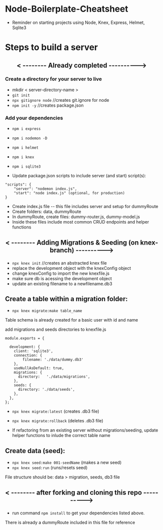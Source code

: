 # Node-Boilerplate-Cheatsheet

- Reminder on starting projects using Node, Knex, Express, Helmet, Sqlite3

# Steps to build a server

## <p align="center">< -------- Already completed ----------></p>

### Create a directory for your server to live

- mkdir < server-directory-name >
- `git init`
- `npx gitignore node` //creates git.ignore for node
- `npm init -y` //creates package.json

### Add your dependencies

- `npm i express`
- `npm i nodemon -D`
- `npm i helmet`
- `npm i knex`
- `npm i sqlite3`

- Update package.json scripts to include server (and start) script(s):

```
"scripts": {
	"server": "nodemon index.js",
	"start": "node index.js" (optional, for production)
}
```

- Create index.js file -- this file includes server and setup for dummyRoute
- Create folders: data, dummyRoute
- In dummyRoute, create files: dummy-router.js, dummy-model.js
- Inside these files include most common CRUD endpoints and helper functions

## <p align="center">< -------- Adding Migrations & Seeding (on knex-branch) ----------></p>

- `npx knex init` //creates an abstracted knex file
- replace the development object with the knexConfig object
- change knexConfig to import the new knexfile.js
- make sure db is acessing the development object
- update an existing filename to a newfilename.db3

## Create a table within a migration folder:

- `npx knex migrate:make table_name`

Table schema is already created for a basic user with id and name

add migrations and seeds directories to knexfile.js

```
module.exports = {

  development: {
    client: 'sqlite3',
    connection: {
        filename: './data/dummy.db3'
    },
    useNullAsDefault: true,
    migrations: {
      directory:   './data/migrations',
    },
    seeds: {
      directory: './data/seeds',
    },
  },
};
```

- `npx knex migrate:latest` (creates .db3 file)
- `npx knex migrate:rollback` (deletes .db3 file)

- If refactoring from an existing server without migrations/seeding, update helper functions to inlude the correct table name

## Create data (seed):

- `npx knex seed:make 001-seedName` (makes a new seed)
- `npx knex seed:run` (runs/resets seed)

File structure should be:
data > migration, seeds, db3 file

## <p align="center">< -------- after forking and cloning this repo ----------></p>

- run command `npm install` to get your dependencies listed above.

There is already a dummyRoute included in this file for reference
